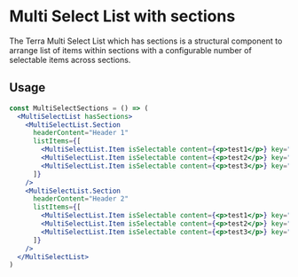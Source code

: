 # Multi Select List with sections

The Terra Multi Select List which has sections is a structural component to arrange list of items within sections with a configurable number of selectable items across sections.

## Usage

```jsx
const MultiSelectSections = () => (
  <MultiSelectList hasSections>
    <MultiSelectList.Section
      headerContent="Header 1"
      listItems={[
        <MultiSelectList.Item isSelectable content={<p>test1</p>} key="123" />,
        <MultiSelectList.Item isSelectable content={<p>test2</p>} key="124" />,
        <MultiSelectList.Item isSelectable content={<p>test3</p>} key="125" />,
      ]}
    />
    <MultiSelectList.Section
      headerContent="Header 2"
      listItems={[
        <MultiSelectList.Item isSelectable content={<p>test1</p>} key="126" />,
        <MultiSelectList.Item isSelectable content={<p>test2</p>} key="127" />,
        <MultiSelectList.Item isSelectable content={<p>test3</p>} key="128" />,
      ]}
    />
  </MultiSelectList>
)
```
